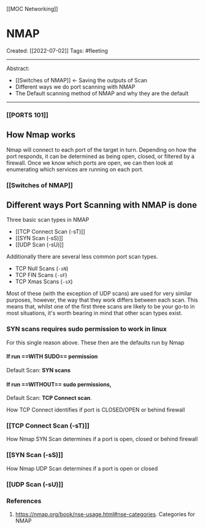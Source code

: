 [[MOC Networking]]

# NMAP
Created:  [[2022-07-02]]
Tags: #fleeting 

---
Abstract:
- [[Switches of NMAP]]  <- Saving the outputs of Scan
- Different ways we do port scanning with NMAP
- The Default scanning method of NMAP and why they are the default

---
### [[PORTS 101]]

## How Nmap works
Nmap will connect to each port of the target in turn. Depending on how the port responds, it can be determined as being open, closed, or filtered by a firewall.
Once we know which ports are open, we can then look at enumerating which services are running on each port.


### [[Switches of NMAP]]




## Different ways Port Scanning with NMAP is done
Three basic scan types in NMAP
-   [[TCP Connect Scan   (-sT)]] 
-   [[SYN Scan                  (-sS)]] 
-   [[UDP Scan                  (-sU)]]


Additionally there are several less common port scan types.
-   TCP Null Scans (`-sN`)
-   TCP FIN Scans (`-sF`)
-   TCP Xmas Scans (`-sX`)

Most of these (with the exception of UDP scans) are used for very similar purposes, however, the way that they work differs between each scan. 
This means that, whilst one of the first three scans are likely to be your go-to in most situations, it's worth bearing in mind that other scan types exist.



### SYN scans requires sudo permission to work in linux
For this single reason above. 
These then are the defaults run by Nmap 

#### If run **==WITH SUDO==** permission
Default Scan: **SYN scans** 

#### If run **==WITHOUT== sudo** permissions, 
Default Scan: **TCP Connect scan**.




How TCP Connect identifies if port is CLOSED/OPEN or behind firewall
### [[TCP Connect Scan   (-sT)]]


How Nmap SYN Scan determines if a port is open, closed or behind firewall
### [[SYN Scan                  (-sS)]]


How Nmap UDP Scan determines if a port is open or closed
### [[UDP Scan                  (-sU)]]








### References
1. https://nmap.org/book/nse-usage.html#nse-categories. Categories for NMAP